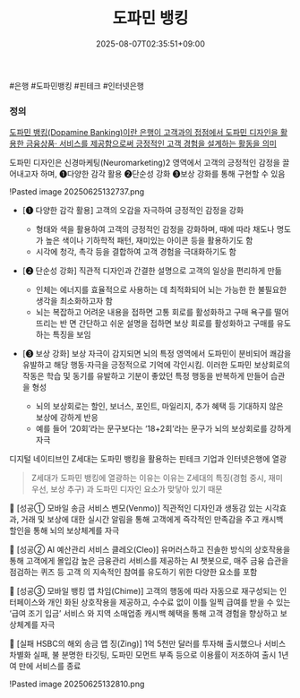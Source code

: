 ﻿---
title: "도파민 뱅킹"
date: 2025-08-07T02:35:51+09:00
lastmod: 2025-08-07T02:35:51+09:00
type: docs
sidebar:
  open: true
weight: 3
---
<div style="display:none">
  <meta property="article:published_time" content="2025-08-06T17:35:51Z" />
  <meta property="article:modified_time" content="2025-08-06T17:35:51Z" />
</div>
#은행 #도파민뱅킹 #핀테크 #인터넷은행 

### 정의
[도파민 뱅킹(Dopamine Banking)이란 은행이 고객과의 접점에서 도파민 디자인을 활용한 금융상품· 서비스를 제공함으로써 긍정적인 고객 경험을 설계하는 활동을 의미](KB경영연구소_경제_경제종합_20250520111424.pdf#page=2&selection=3,1,40,2&color=yellow)

도파민 디자인은 신경마케팅(Neuromarketing)2 영역에서 고객의 긍정적인 감정을 끌어내고자 하며, ❶다양한 감각 활용 ❷단순성 강화 ❸보상 강화를 통해 구현할 수 있음

!Pasted image 20250625132737.png

- [❶ 다양한 감각 활용] 고객의 오감을 자극하여 긍정적인 감정을 강화 
	- 형태와 색을 활용하여 고객의 긍정적인 감정을 강화하며, 때에 따라 채도나 명도가 높은 색이나 기하학적 패턴, 재미있는 아이콘 등을 활용하기도 함 
	- 시각에 청각, 촉각 등을 결합하여 고객 경험을 극대화하기도 함

-  [❷ 단순성 강화] 직관적 디자인과 간결한 설명으로 고객의 일상을 편리하게 만듦 
	- 인체는 에너지를 효율적으로 사용하는 데 최적화되어 뇌는 가능한 한 불필요한 생각을 최소화하고자 함 
	- 뇌는 복잡하고 어려운 내용을 접하면 고통 회로를 활성화하고 구매 욕구를 떨어뜨리는 반 면 간단하고 쉬운 설명을 접하면 보상 회로를 활성화하고 구매를 유도하는 특징을 보임 

-  [❸ 보상 강화] 보상 자극이 감지되면 뇌의 특정 영역에서 도파민이 분비되어 쾌감을 유발하고 해당 행동·자극을 긍정적으로 기억에 각인시킴. 이러한 도파민 보상회로의 작동은 학습 및 동기를 유발하고 기분이 좋았던 특정 행동을 반복하게 만들어 습관을 형성 
	- 뇌의 보상회로는 할인, 보너스, 포인트, 마일리지, 추가 혜택 등 기대하지 않은 보상에 강하게 반응
	- 예를 들어 ‘20회’라는 문구보다는 ‘18+2회’라는 문구가 뇌의 보상회로를 강하게 자극

디지털 네이티브인 Z세대는 도파민 뱅킹을 활용하는 핀테크 기업과 인터넷은행에 열광

> Z세대가 도파민 뱅킹에 열광하는 이유는 이유는 Z세대의 특징(경험 중시, 재미 우선, 보상 추구) 과 도파민 디자인 요소가 맞닿아 있기 때문

  [성공① 모바일 송금 서비스 벤모(Venmo)] 직관적인 디자인과 생동감 있는 시각효과, 거래 및 보상에 대한 실시간 알림을 통해 고객에게 즉각적인 만족감을 주고 캐시백 할인을 통해 뇌의 보상체계를 자극 

 [성공② AI 예산관리 서비스 클레오(Cleo)] 유머러스하고 진솔한 방식의 상호작용을 통해 고객에게 몰입감 높은 금융관리 서비스를 제공하는 AI 챗봇으로, 매주 금융 습관을 점검하는 퀴즈 등 고객 의 지속적인 참여를 유도하기 위한 다양한 요소를 포함 

 [성공③ 모바일 뱅킹 앱 차임(Chime)] 고객의 행동에 따라 자동으로 재구성되는 인터페이스와 개인 화된 상호작용을 제공하고, 수수료 없이 이틀 일찍 급여를 받을 수 있는 ‘급여 조기 입금’ 서비스 와 지역 소매업종 캐시백 혜택을 통해 고객 경험을 향상하고 보상체계를 자극 

 [실패 HSBC의 해외 송금 앱 징(Zing)] 1억 5천만 달러를 투자해 출시했으나 서비스 차별화 실패, 불 분명한 타깃팅, 도파민 모먼트 부족 등으로 이용률이 저조하여 출시 1년여 만에 서비스를 종료

!Pasted image 20250625132810.png
